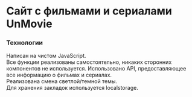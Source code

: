 <h1>Сайт с фильмами и сериалами UnMovie</h1>

<h3><b>Технологии</b></h3>
Написан на чистом JavaScript.<br>
Все функции реализованы самостоятельно, никаких сторонних компонентов не используется. Использовано API, предоставляющее все информацию о фильмах и сериалах.<br>
Реализована смена светлой/темной темы.<br>
Для хранения закладок используется localstorage.
